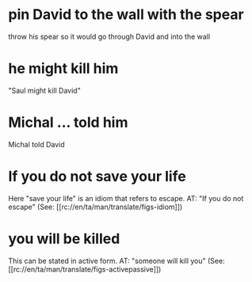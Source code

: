 # pin David to the wall with the spear

throw his spear so it would go through David and into the wall

# he might kill him

"Saul might kill David"

# Michal ... told him

Michal told David

# If you do not save your life

Here "save your life" is an idiom that refers to escape. AT: "If you do not escape" (See: [[rc://en/ta/man/translate/figs-idiom]])

# you will be killed

This can be stated in active form. AT: "someone will kill you" (See: [[rc://en/ta/man/translate/figs-activepassive]])